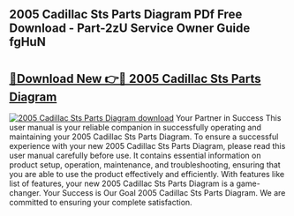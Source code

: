 ## 2005 Cadillac Sts Parts Diagram PDf Free Download - Part-2zU Service Owner Guide fgHuN

# <h2><a href="http://dfskmp.blite.top/?on=2005+Cadillac+Sts+Parts+Diagram">🔗Download New 👉🔴 2005 Cadillac Sts Parts Diagram</a></h2>

[![2005 Cadillac Sts Parts Diagram download](https://i.imgur.com/lujVjoI.png)](http://dfskmp.blite.top/?on=2005+Cadillac+Sts+Parts+Diagram)
Your Partner in Success This user manual is your reliable companion in successfully operating and maintaining your 2005 Cadillac Sts Parts Diagram. To ensure a successful experience with your new 2005 Cadillac Sts Parts Diagram, please read this user manual carefully before use. It contains essential information on product setup, operation, maintenance, and troubleshooting, ensuring that you are able to use the product effectively and efficiently. With features like list of features, your new 2005 Cadillac Sts Parts Diagram is a game-changer. Your Success is Our Goal 2005 Cadillac Sts Parts Diagram. We are committed to ensuring your complete satisfaction.
